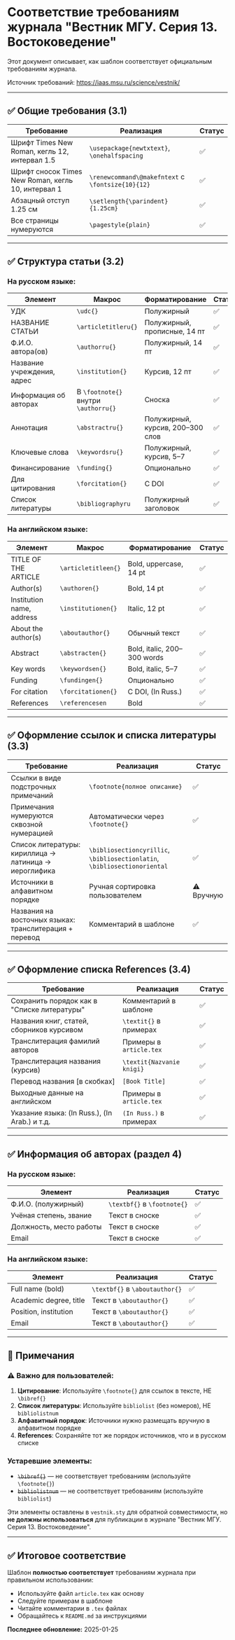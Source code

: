 # Соответствие требованиям журнала "Вестник МГУ. Серия 13. Востоковедение"

Этот документ описывает, как шаблон соответствует официальным требованиям журнала.

Источник требований: https://iaas.msu.ru/science/vestnik/

---

## ✅ Общие требования (3.1)

| Требование | Реализация | Статус |
|------------|------------|--------|
| Шрифт Times New Roman, кегль 12, интервал 1.5 | `\usepackage{newtxtext}`, `\onehalfspacing` | ✅ |
| Шрифт сносок Times New Roman, кегль 10, интервал 1 | `\renewcommand\@makefntext` с `\fontsize{10}{12}` | ✅ |
| Абзацный отступ 1.25 см | `\setlength{\parindent}{1.25cm}` | ✅ |
| Все страницы нумеруются | `\pagestyle{plain}` | ✅ |

---

## ✅ Структура статьи (3.2)

### На русском языке:

| Элемент | Макрос | Форматирование | Статус |
|---------|--------|----------------|--------|
| УДК | `\udc{}` | Полужирный | ✅ |
| НАЗВАНИЕ СТАТЬИ | `\articletitleru{}` | Полужирный, прописные, 14 пт | ✅ |
| Ф.И.О. автора(ов) | `\authorru{}` | Полужирный, 14 пт | ✅ |
| Название учреждения, адрес | `\institution{}` | Курсив, 12 пт | ✅ |
| Информация об авторах | В `\footnote{}` внутри `\authorru{}` | Сноска | ✅ |
| Аннотация | `\abstractru{}` | Полужирный, курсив, 200–300 слов | ✅ |
| Ключевые слова | `\keywordsru{}` | Полужирный, курсив, 5–7 | ✅ |
| Финансирование | `\funding{}` | Опционально | ✅ |
| Для цитирования | `\forcitation{}` | С DOI | ✅ |
| Список литературы | `\bibliographyru` | Полужирный заголовок | ✅ |

### На английском языке:

| Элемент | Макрос | Форматирование | Статус |
|---------|--------|----------------|--------|
| TITLE OF THE ARTICLE | `\articletitleen{}` | Bold, uppercase, 14 pt | ✅ |
| Author(s) | `\authoren{}` | Bold, 14 pt | ✅ |
| Institution name, address | `\institutionen{}` | Italic, 12 pt | ✅ |
| About the author(s) | `\aboutauthor{}` | Обычный текст | ✅ |
| Abstract | `\abstracten{}` | Bold, italic, 200–300 words | ✅ |
| Key words | `\keywordsen{}` | Bold, italic, 5–7 | ✅ |
| Funding | `\fundingen{}` | Опционально | ✅ |
| For citation | `\forcitationen{}` | С DOI, (In Russ.) | ✅ |
| References | `\referencesen` | Bold | ✅ |

---

## ✅ Оформление ссылок и списка литературы (3.3)

| Требование | Реализация | Статус |
|------------|------------|--------|
| Ссылки в виде подстрочных примечаний | `\footnote{полное описание}` | ✅ |
| Примечания нумеруются сквозной нумерацией | Автоматически через `\footnote{}` | ✅ |
| Список литературы: кириллица → латиница → иероглифика | `\bibliosectioncyrillic`, `\bibliosectionlatin`, `\bibliosectionoriental` | ✅ |
| Источники в алфавитном порядке | Ручная сортировка пользователем | ⚠️ Вручную |
| Названия на восточных языках: транслитерация + перевод | Комментарий в шаблоне | ✅ |

---

## ✅ Оформление списка References (3.4)

| Требование | Реализация | Статус |
|------------|------------|--------|
| Сохранить порядок как в "Списке литературы" | Комментарий в шаблоне | ✅ |
| Названия книг, статей, сборников курсивом | `\textit{}` в примерах | ✅ |
| Транслитерация фамилий авторов | Примеры в `article.tex` | ✅ |
| Транслитерация названия (курсив) | `\textit{Nazvanie knigi}` | ✅ |
| Перевод названия [в скобках] | `[Book Title]` | ✅ |
| Выходные данные на английском | Примеры в `article.tex` | ✅ |
| Указание языка: (In Russ.), (In Arab.) и т.д. | `(In Russ.)` в примерах | ✅ |

---

## ✅ Информация об авторах (раздел 4)

### На русском языке:

| Элемент | Реализация | Статус |
|---------|------------|--------|
| Ф.И.О. (полужирный) | `\textbf{}` в `\footnote{}` | ✅ |
| Учёная степень, звание | Текст в сноске | ✅ |
| Должность, место работы | Текст в сноске | ✅ |
| Email | Текст в сноске | ✅ |

### На английском языке:

| Элемент | Реализация | Статус |
|---------|------------|--------|
| Full name (bold) | `\textbf{}` в `\aboutauthor{}` | ✅ |
| Academic degree, title | Текст в `\aboutauthor{}` | ✅ |
| Position, institution | Текст в `\aboutauthor{}` | ✅ |
| Email | Текст в `\aboutauthor{}` | ✅ |

---

## 📝 Примечания

### ⚠️ Важно для пользователей:

1. **Цитирование**: Используйте `\footnote{}` для ссылок в тексте, НЕ `\bibref{}`
2. **Список литературы**: Используйте `bibliolist` (без номеров), НЕ `bibliolistnum`
3. **Алфавитный порядок**: Источники нужно размещать вручную в алфавитном порядке
4. **References**: Сохраняйте тот же порядок источников, что и в русском списке

### Устаревшие элементы:

- ~~`\bibref{}`~~ — не соответствует требованиям (используйте `\footnote{}`)
- ~~`bibliolistnum`~~ — не соответствует требованиям (используйте `bibliolist`)

Эти элементы оставлены в `vestnik.sty` для обратной совместимости, но **не должны использоваться** для публикации в журнале "Вестник МГУ. Серия 13. Востоковедение".

---

## ✅ Итоговое соответствие

Шаблон **полностью соответствует** требованиям журнала при правильном использовании:
- Используйте файл `article.tex` как основу
- Следуйте примерам в шаблоне
- Читайте комментарии в `.tex` файлах
- Обращайтесь к `README.md` за инструкциями

**Последнее обновление:** 2025-01-25
